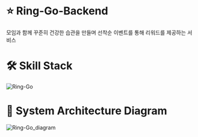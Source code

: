 # ⭐ Ring-Go-Backend
모임과 함께 꾸준히 건강한 습관을 만들며 선착순 이벤트를 통해 리워드를 제공하는 서비스

# 🛠 Skill Stack
![Ring-Go](https://github.com/user-attachments/assets/21f081f7-a961-485e-a447-89e59aaeaf83)


# 🧩 System Architecture Diagram
![Ring-Go_diagram](https://github.com/user-attachments/assets/1591c68a-bbd4-4e48-a8fc-34bb469c52cc)
